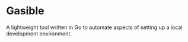 # Gasible
A lightweight tool written in Go to automate aspects of setting up a local development environment.
